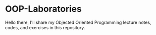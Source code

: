 # OOP-Laboratories
Hello there, I'll share my Objected Oriented Programming lecture notes, codes, and exercises in this repository.

